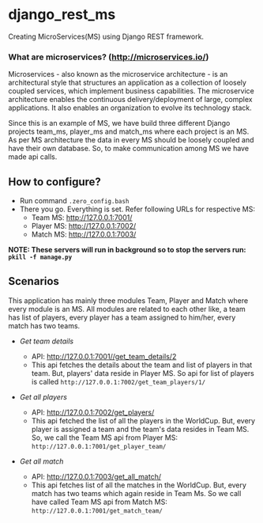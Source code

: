 # django_rest_ms
Creating MicroServices(MS) using Django REST framework.

### What are microservices? (http://microservices.io/)
Microservices - also known as the microservice architecture - is an architectural style that structures an application as a collection of loosely coupled services, which implement business capabilities. The microservice architecture enables the continuous delivery/deployment of large, complex applications. It also enables an organization to evolve its technology stack.

  Since this is an example of MS, we have build three different Django projects team_ms, player_ms and match_ms where each project is an MS. As per MS architecture the data in every MS should be loosely coupled and have their own database. So, to make communication among MS we have made api calls.

## How to configure?
  - Run command `.zero_config.bash`
  - There you go. Everything is set. Refer following URLs for respective MS:
    - Team MS: http://127.0.0.1:7001/
    - Player MS: http://127.0.0.1:7002/
    - Match MS: http://127.0.0.1:7003/

**NOTE: These servers will run in background so to stop the servers run: `pkill -f manage.py`**

## Scenarios
This application has mainly three modules Team, Player and Match where every module is an MS. All modules are related to each other like, a team has list of players, every player has a team assigned to him/her, every match has two teams.

- *Get team details*
  - API: http://127.0.0.1:7001//get_team_details/2
  - This api fetches the details about the team and list of players in that team. But, players' data reside in Player MS. So api for list of players is called `http://127.0.0.1:7002/get_team_players/1/`
  
- *Get all players*
  - API: http://127.0.0.1:7002/get_players/
  - This api fetched the list of all the players in the WorldCup. But, every player is assigned a team and the team's data resides in Team MS. So, we call the Team MS api from Player MS: `http://127.0.0.1:7001/get_player_team/`

- *Get all match*
  - API: http://127.0.0.1:7003/get_all_match/
  - This api fetches list of all the matches in the WorldCup. But, every match has two teams which again reside in Team Ms. So we call have called Team MS api from Match MS: `http://127.0.0.1:7001/get_match_team/`
